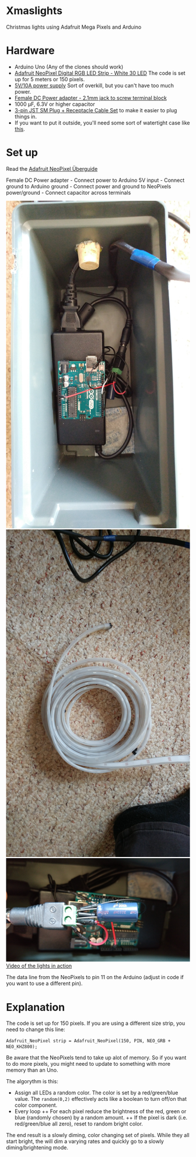 # Xmaslights
Christmas lights using Adafruit Mega Pixels and Arduino

# Hardware
* Arduino Uno (Any of the clones should work)
* [Adafruit NeoPixel Digital RGB LED Strip - White 30 LED](https://www.adafruit.com/product/1376) The code is set up for 5 meters or 150 pixels.
* [5V/10A power supply](https://www.adafruit.com/product/658)  Sort of overkill, but you can't have too much power.
* [Female DC Power adapter - 2.1mm jack to screw terminal block](https://www.adafruit.com/product/368)
* 1000 µF, 6.3V or higher capacitor
* [3-pin JST SM Plug + Receptacle Cable Set](https://www.adafruit.com/product/1663) to make it easier to plug things in.
* If you want to put it outside, you'll need some sort of watertight case like [this](https://www.sciplus.com/lightweight-plastic-ammo-style-locking-case-62311-p).

# Set up
Read the [Adafruit NeoPixel Überguide](https://learn.adafruit.com/adafruit-neopixel-uberguide)

Female DC Power adapter
	- Connect power to Arduino 5V input
	- Connect ground to Arduino ground
	- Connect power and ground to NeoPixels power/ground
	- Connect capacitor across terminals

![alt text](0508181715.jpg "Inside the box")
![alt text](0508181715a.jpg "Light strip")
![alt text](0508181807.jpg "Close up of power connector")
[Video of the lights in action](https://photos.app.goo.gl/eXfG7bFZ4jLRYyn28)

The data line from the NeoPixels to pin 11 on the Arduino (adjust in code if you want to use a different pin).

# Explanation
The code is set up for 150 pixels.  If you are using a different size strip, you need to change this line:
```
Adafruit_NeoPixel strip = Adafruit_NeoPixel(150, PIN, NEO_GRB + NEO_KHZ800);
```
Be aware that the NeoPixels tend to take up alot of memory.  So if you want to do more pixels, you might need to update to something with more memory than an Uno.

The algorythm is this:
+ Assign all LEDs a random color.  The color is set by a red/green/blue value.  The `random(0,2)` effectively acts like a boolean to turn off/on that color component.
+ Every loop 
++ For each pixel reduce the brightness of the red, green or blue (randomly chosen) by a random amount.
++ If the pixel is dark (i.e. red/green/blue all zero), reset to random bright color.

The end result is a slowly diming, color changing set of pixels.  While they all start bright, the will dim a varying rates and quickly go to a slowly diming/brightening mode.

